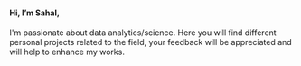 #### Hi, I’m Sahal, 
I'm passionate about data analytics/science. Here you will find different personal projects related to the field,
your feedback will be appreciated and will help to enhance my works.
